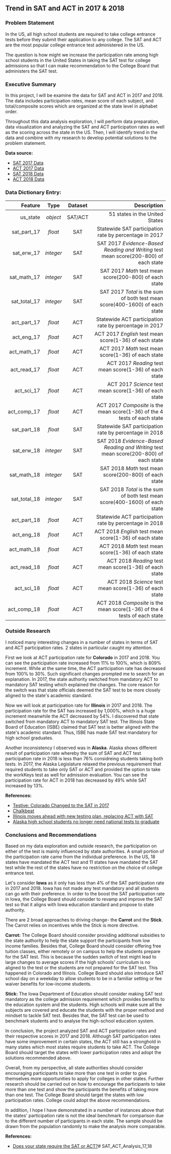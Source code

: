 ## Trend in SAT and ACT in 2017 & 2018

### Problem Statement

In the US, all high school students are required to take college entrance tests before they submit their application to any college. The SAT and ACT are the most popular college entrance test administered in the US. 

The question is how might we increase the participation rate among high school students in the United States in taking the SAT test for college admissions so that I can make recommendation to the College Board that administers the SAT test.

### Executive Summary

In this project, I will be examine the data for SAT and ACT in 2017 and 2018. The data includes participation rates, mean score of each subject, and total/composite scores which are organized at the state level in alphabet order. 

Throughout this data analysis exploration, I will perform data preparation, data visualization and analyzing the SAT and ACT participation rates as well as the scoring across the state in the US. Then, I will identify trend in the data and combine with my research to develop potential solutions to the problem statement.

__Data source:__
- [SAT 2017 Data](https://blog.collegevine.com/here-are-the-average-sat-scores-by-state/)
- [ACT 2017 Data](https://www.act.org/content/dam/act/unsecured/documents/cccr2017/ACT_2017-Average_Scores_by_State.pdf)
- [SAT 2018 Data](https://reports.collegeboard.org/archive/sat-suite-program-results/2018/state-results)
- [ACT 2018 Data](https://nces.ed.gov/programs/digest/d18/tables/dt18_226.60.asp)

### Data Dictionary Entry:

|__Feature__|__Type__|__Dataset__|__Description__|
|---:|:---:|:---:|---:|
|us_state|*object*|SAT/ACT|51 states in the United States|
|sat_part_17|*float*|SAT|Statewide SAT participation rate by percentage in 2017|
|sat_erw_17|*integer*|SAT|SAT 2017 *Evidence-Based Reading and Writing* test mean score(200-800) of each state|
|sat_math_17|*integer*|SAT|SAT 2017 *Math* test mean score(200-800) of each state|
|sat_total_17|*integer*|SAT|SAT 2017 *Total* is the sum of both test mean score(400-1600) of each state|
|act_part_17|*float*|ACT|Statewide ACT participation rate by percentage in 2017|
|act_eng_17|*float*|ACT|ACT 2017 *English* test mean score(1-36) of each state|
|act_math_17|*float*|ACT|ACT 2017 *Math* test mean score(1-36) of each state|
|act_read_17|*float*|ACT|ACT 2017 *Reading* test mean score(1-36) of each state|
|act_sci_17|*float*|ACT|ACT 2017 *Science* test mean score(1-36) of each state|
|act_comp_17|*float*|ACT|ACT 2017 *Composite* is the mean score(1-36) of the 4 tests of each state|
|sat_part_18|*float*|SAT|Statewide SAT participation rate by percentage in 2018|
|sat_erw_18|*integer*|SAT|SAT 2018 *Evidence-Based Reading and Writing* test mean score(200-800) of each state|
|sat_math_18|*integer*|SAT|SAT 2018 *Math* test mean score(200-800) of each state|
|sat_total_18|*integer*|SAT|SAT 2018 *Total* is the sum of both test mean score(400-1600) of each state|
|act_part_18|*float*|ACT|Statewide ACT participation rate by percentage in 2018|
|act_eng_18|*float*|ACT|ACT 2018 *English* test mean score(1-36) of each state|
|act_math_18|*float*|ACT|ACT 2018 *Math* test mean score(1-36) of each state|
|act_read_18|*float*|ACT|ACT 2018 *Reading* test mean score(1-36) of each state|
|act_sci_18|*float*|ACT|ACT 2018 *Science* test mean score(1-36) of each state|
|act_comp_18|*float*|ACT|ACT 2018 *Composite* is the mean score(1-36) of the 4 tests of each state|

### Outside Research

I noticed many interesting changes in a number of states in terms of SAT and ACT participation rates. 2 states in particular caught my attention.

First we look at ACT participation rate for __Colorado__ in 2017 and 2018. You can see the participation rate increased from 11% to 100%, which is 809% increment. While at the same time, the ACT participation rate has decreased from 100% to 30%. Such significant changes prompted me to search for an explanation. In 2017, the state authority switched from mandatory ACT to mandatory SAT testing which explained the changes. The core reason for the switch was that state officials deemed the SAT test to be more closely aligned to the state's academic standard.

Now we will look at participation rate for __Illinois__ in 2017 and 2018. The participation rate for the SAT has increased by 1,000%, which is a huge increment meanwhile the ACT decreased by 54%. I discovered that state switched from mandatory ACT to mandatory SAT test. The Illinois State Board of Education (ISBE) claimed that SAT test is better aligned with the state's academic standard. Thus, ISBE has made SAT test mandatory for high school graduates.

Another inconsistency I observed was in __Alaska__. Alaska shows different result of participation rate whereby the sum of SAT and ACT test participation rate in 2018 is less than 76% considreing students taking both tests. In 2017, the Alaska Legislature relaxed the previous requirement that required students to take only SAT or ACT and provided the option to take the workKeys test as well for admission evaluation. You can see the participation rate for ACT in 2018 has decreased by 49% while SAT increased by 13%.

__References:__
- [Testive: Colorado Changed to the SAT in 2017](https://www.testive.com/colorado-sat-change-2017/#:~:text=On%20April%2011th%2C%202017%20all,a%20new%20four%20hour%20exam.)
- [Chalkbeat](https://co.chalkbeat.org/2017/8/17/21100853/sat-scores-show-mixed-results-on-whether-colorado-juniors-are-on-track-for-college)
- [Illinois moves ahead with new testing plan, replacing ACT with SAT](https://www.chicagotribune.com/news/ct-illinois-chooses-sat-met-20160211-story.html)
- [Alaska high school students no longer need national tests to graduate](https://www.adn.com/alaska-news/education/2016/06/30/students-no-longer-need-national-tests-to-graduate/)

### Conclusions and Recommendations

Based on my data exploration and outside research, the participation on either of the test is mainly influenced by state authorities. A small portion of the participation rate came from the individual preference. In the US, 18 states have mandated the ACT test and 11 states have mandated the SAT test while the rest of the states have no restriction on the choice of college entrance test.

Let's consider __Iowa__ as it only has less than 4% of the SAT participation rate in 2017 and 2018. Iowa has not made any test mandatory and all students can go with their preference. In order to the boost the SAT participation rate in Iowa, the College Board should consider to revamp and improve the SAT test so that it aligns with Iowa education standard and propose to state authority. 

There are 2 broad approaches to driving change- the __Carrot__ and the __Stick__. The Carrot relies on incentives while the Stick is more directive.

__Carrot:__ The College Board should consider providing additional subsidies to the state authority to help the state support the participants from low income families. Besides that, College Board should consider offering free tuition classes, either remotely or on campus to help the students prepare for the SAT test. This is because the sudden switch of test might lead to large changes to average scores if the high schools' curriculum is no aligned to the test or the students are not prepared for the SAT test. This happened in Colorado and Illinois. College Board should also introduce SAT school day on a weekday to allow students to be in a familiar setting or fee waiver benefits for low-income students.

__Stick:__ The Iowa Department of Education should consider making SAT test mandatory as the college admission requirement which provides benefits to the education system and the students. High schools will make sure all the subjects are covered and educate the students with the proper method and mindset to tackle SAT test. Besides that, the SAT test can be used to benchmark students and to analyse the high-school education system.

In conclusion, the project analyzed SAT and ACT participation rates and their respective scores in 2017 and 2018. Although SAT participation rates have some improvement in certain states, the ACT still has a stronghold in many states which most states require students to take ACT. The College Board should target the states with lower participation rates and adopt the solutions recommended above.

Overall, from my perspective, all state authorities should consider encouraging participants to take more than one test in order to give themselves more opportunities to apply for colleges in other states. Further research should be carried out on how to encourage the participants to take more than one test and show the participants the benefits of taking more than one test. The College Board should target the states with low participation rates. College could adopt the above recommendations.

In addition, I hope I have demonstrated in a number of instances above that the states' participation rate is not the ideal benchmark for comparison due to the different number of participants in each state. The sample should be drawn from the population randomly to make the analysis more comparable.

__References:__
- [Does your state require the SAT or ACT?](https://www.testive.com/state-sat-act/)# SAT_ACT_Analysis_17_18
